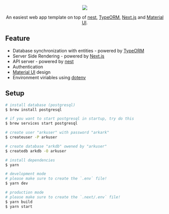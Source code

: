 <p align="center"><img src="https://i.imgur.com/NjfVsRm.png"></p>

<p align="center">An easiest web app template on top of <a href="https://nestjs.com/">nest</a>, <a href="http://typeorm.io/">TypeORM</a>, <a href="https://nextjs.org/">Next.js</a> and <a href="https://material-ui.com/">Material UI</a>.</p>

## Feature

- Database synchronization with entities - powered by [TypeORM](http://typeorm.io/)
- Server Side Rendering - powered by [Next.js](https://nextjs.org/)
- API server - powered by [nest](https://nestjs.com/)
- Authentication
- [Material UI](https://material-ui.com/) design
- Environment viriables using [dotenv](https://github.com/motdotla/dotenv)

## Setup

```bash
# install database (postgresql)
$ brew install postgresql

# if you want to start postgresql in startup, try do this
$ brew services start postgresql

# create user "arkuser" with password "arkark"
$ createuser -P arkuser

# create database "arkdb" owened by "arkuser"
$ createdb arkdb -O arkuser

# install dependencies
$ yarn

# development mode
# please make sure to create the `.env` file!
$ yarn dev

# production mode
# please make sure to create the `.next/.env` file!
$ yarn build
$ yarn start
```
